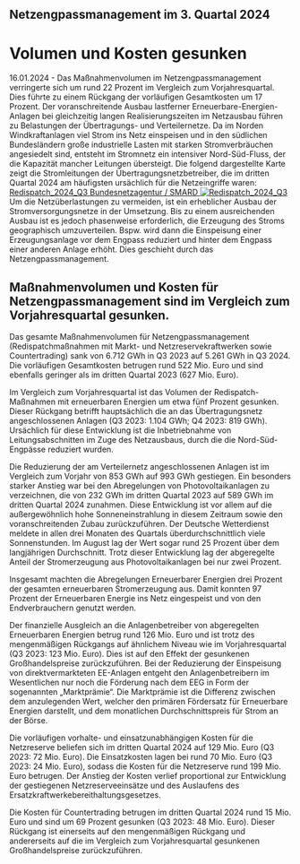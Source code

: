 





## Netzengpassmanagement im 3. Quartal 2024
# Volumen und Kosten gesunken


16.01.2024 - Das Maßnahmenvolumen im Netzengpassmanagement verringerte sich um rund 22 Prozent im Vergleich zum Vorjahresquartal. Dies führte zu einem Rückgang der vorläufigen Gesamtkosten um 17 Prozent.
Der voranschreitende Ausbau lastferner Erneuerbare-Energien-Anlagen bei gleichzeitig langen Realisierungszeiten im Netzausbau führen zu Belastungen der Übertragungs- und Verteilernetze. Da im Norden Windkraftanlagen viel Strom ins Netz einspeisen und in den südlichen Bundesländern große industrielle Lasten mit starken Stromverbräuchen angesiedelt sind, entsteht im Stromnetz ein intensiver Nord-Süd-Fluss, der die Kapazität mancher Leitungen übersteigt. Die folgend dargestellte Karte zeigt die Stromleitungen der Übertragungsnetzbetreiber, die im dritten Quartal 2024 am häufigsten ursächlich für die Netzeingriffe waren:
[ Redispatch_2024_Q3 Bundesnetzagentur / SMARD ![Redispatch_2024_Q3](https://www.smard.de/resource/blob/215798/99ab87ed858c596082ea1995ee603b10/redispatch-2024-q3-data.jpg) ](https://www.smard.de/resource/blob/215798/99ab87ed858c596082ea1995ee603b10/redispatch-2024-q3-data.jpg)
Um die Netzüberlastungen zu vermeiden, ist ein erheblicher Ausbau der Stromversorgungsnetze in der Umsetzung. Bis zu einem ausreichenden Ausbau ist es jedoch phasenweise erforderlich, die Erzeugung des Stroms geographisch umzuverteilen. Bspw. wird dann die Einspeisung einer Erzeugungsanlage vor dem Engpass reduziert und hinter dem Engpass einer anderen Anlage erhöht. Dies geschieht durch das Netzengpassmanagement.
## Maßnahmenvolumen und Kosten für Netzengpassmanagement sind im Vergleich zum Vorjahresquartal gesunken.
Das gesamte Maßnahmenvolumen für Netzengpassmanagement (Redispatchmaßnahmen mit Markt- und Netzreservekraftwerken sowie Countertrading) sank von 6.712 GWh in Q3 2023 auf 5.261 GWh in Q3 2024. Die vorläufigen Gesamtkosten betrugen rund 522 Mio. Euro und sind ebenfalls geringer als im dritten Quartal 2023 (627 Mio. Euro).



  
Im Vergleich zum Vorjahresquartal ist das Volumen der Redispatch-Maßnahmen mit erneuerbaren Energien um etwa fünf Prozent gesunken. Dieser Rückgang betrifft hauptsächlich die an das Übertragungsnetz angeschlossenen Anlagen (Q3 2023: 1.104 GWh; Q4 2023: 819 GWh). Ursächlich für diese Entwicklung ist die Inbetriebnahme von Leitungsabschnitten im Zuge des Netzausbaus, durch die die Nord-Süd-Engpässe reduziert wurden.  
  
Die Reduzierung der am Verteilernetz angeschlossenen Anlagen ist im Vergleich zum Vorjahr von 853 GWh auf 993 GWh gestiegen. Ein besonders starker Anstieg war bei den Abregelungen von Photovoltaikanlagen zu verzeichnen, die von 232 GWh im dritten Quartal 2023 auf 589 GWh im dritten Quartal 2024 zunahmen. Diese Entwicklung ist vor allem auf die außergewöhnlich hohe Sonneneinstrahlung in diesem Zeitraum sowie den voranschreitenden Zubau zurückzuführen. Der Deutsche Wetterdienst meldete in allen drei Monaten des Quartals überdurchschnittlich viele Sonnenstunden. Im August lag der Wert sogar rund 25 Prozent über dem langjährigen Durchschnitt. Trotz dieser Entwicklung lag der abgeregelte Anteil der Stromerzeugung aus Photovoltaikanlagen bei nur zwei Prozent.  
  
Insgesamt machten die Abregelungen Erneuerbarer Energien drei Prozent der gesamten erneuerbaren Stromerzeugung aus. Damit konnten 97 Prozent der Erneuerbaren Energie ins Netz eingespeist und von den Endverbrauchern genutzt werden.









  
Der finanzielle Ausgleich an die Anlagenbetreiber von abgeregelten Erneuerbaren Energien betrug rund 126 Mio. Euro und ist trotz des mengenmäßigen Rückgangs auf ähnlichem Niveau wie im Vorjahresquartal (Q3 2023: 123 Mio. Euro). Dies ist auf den Effekt der gesunkenen Großhandelspreise zurückzuführen. Bei der Reduzierung der Einspeisung von direktvermarkteten EE-Anlagen entgeht den Anlagenbetreibern im Wesentlichen nur noch die Förderung nach dem EEG in Form der sogenannten „Marktprämie“. Die Marktprämie ist die Differenz zwischen dem anzulegenden Wert, welcher den primären Fördersatz für Erneuerbare Energien darstellt, und dem monatlichen Durchschnittspreis für Strom an der Börse.  
  
Die vorläufigen vorhalte- und einsatzunabhängigen Kosten für die Netzreserve beliefen sich im dritten Quartal 2024 auf 129 Mio. Euro (Q3 2023: 72 Mio. Euro). Die Einsatzkosten lagen bei rund 70 Mio. Euro (Q3 2023: 24 Mio. Euro), sodass die Kosten für die Netzreserve rund 199 Mio. Euro betrugen. Der Anstieg der Kosten verlief proportional zur Entwicklung der gestiegenen Netzreserveeinsätze und des Auslaufens des Ersatzkraftwerkebereithaltungsgesetzes.  
  
Die Kosten für Countertrading betrugen im dritten Quartal 2024 rund 15 Mio. Euro und sind um 69 Prozent gesunken (Q3 2023: 48 Mio. Euro). Dieser Rückgang ist einerseits auf den mengenmäßigen Rückgang und andererseits auf die im Vergleich zum Vorjahresquartal gesunkenen Großhandelspreise zurückzuführen.








